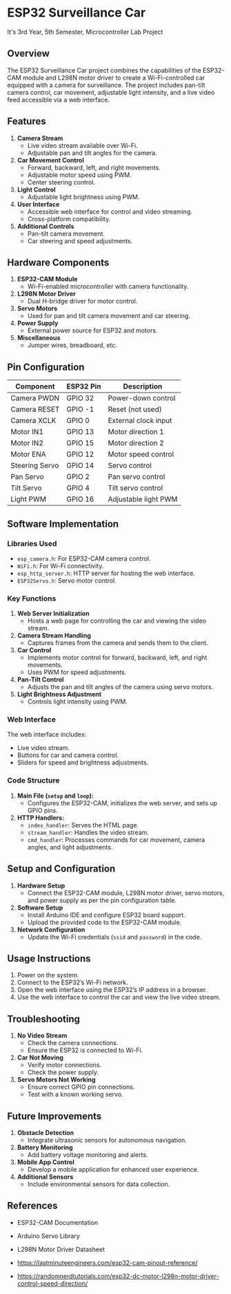 # ESP32 Surveillance Car
It's 3rd Year, 5th Semester, Microcontroller Lab Project

## Overview
The ESP32 Surveillance Car project combines the capabilities of the ESP32-CAM module and L298N motor driver to create a Wi-Fi-controlled car equipped with a camera for surveillance. The project includes pan-tilt camera control, car movement, adjustable light intensity, and a live video feed accessible via a web interface.

## Features
1. **Camera Stream**
   - Live video stream available over Wi-Fi.
   - Adjustable pan and tilt angles for the camera.
2. **Car Movement Control**
   - Forward, backward, left, and right movements.
   - Adjustable motor speed using PWM.
   - Center steering control.
3. **Light Control**
   - Adjustable light brightness using PWM.
4. **User Interface**
   - Accessible web interface for control and video streaming.
   - Cross-platform compatibility.
5. **Additional Controls**
   - Pan-tilt camera movement.
   - Car steering and speed adjustments.

## Hardware Components
1. **ESP32-CAM Module**
   - Wi-Fi-enabled microcontroller with camera functionality.
2. **L298N Motor Driver**
   - Dual H-bridge driver for motor control.
3. **Servo Motors**
   - Used for pan and tilt camera movement and car steering.
4. **Power Supply**
   - External power source for ESP32 and motors.
5. **Miscellaneous**
   - Jumper wires, breadboard, etc.

## Pin Configuration
| Component        | ESP32 Pin  | Description           |
|------------------|------------|-----------------------|
| Camera PWDN      | GPIO 32    | Power-down control    |
| Camera RESET     | GPIO -1    | Reset (not used)      |
| Camera XCLK      | GPIO 0     | External clock input  |
| Motor IN1        | GPIO 13    | Motor direction 1     |
| Motor IN2        | GPIO 15    | Motor direction 2     |
| Motor ENA        | GPIO 12    | Motor speed control   |
| Steering Servo   | GPIO 14    | Servo control         |
| Pan Servo        | GPIO 2     | Pan servo control     |
| Tilt Servo       | GPIO 4     | Tilt servo control    |
| Light PWM        | GPIO 16    | Adjustable light PWM  |

## Software Implementation

### Libraries Used
- `esp_camera.h`: For ESP32-CAM camera control.
- `WiFi.h`: For Wi-Fi connectivity.
- `esp_http_server.h`: HTTP server for hosting the web interface.
- `ESP32Servo.h`: Servo motor control.

### Key Functions
1. **Web Server Initialization**
   - Hosts a web page for controlling the car and viewing the video stream.
2. **Camera Stream Handling**
   - Captures frames from the camera and sends them to the client.
3. **Car Control**
   - Implements motor control for forward, backward, left, and right movements.
   - Uses PWM for speed adjustments.
4. **Pan-Tilt Control**
   - Adjusts the pan and tilt angles of the camera using servo motors.
5. **Light Brightness Adjustment**
   - Controls light intensity using PWM.

### Web Interface
The web interface includes:
- Live video stream.
- Buttons for car and camera control.
- Sliders for speed and brightness adjustments.

### Code Structure
1. **Main File (`setup` and `loop`):**
   - Configures the ESP32-CAM, initializes the web server, and sets up GPIO pins.
2. **HTTP Handlers:**
   - `index_handler`: Serves the HTML page.
   - `stream_handler`: Handles the video stream.
   - `cmd_handler`: Processes commands for car movement, camera angles, and light adjustments.

## Setup and Configuration
1. **Hardware Setup**
   - Connect the ESP32-CAM module, L298N motor driver, servo motors, and power supply as per the pin configuration table.
2. **Software Setup**
   - Install Arduino IDE and configure ESP32 board support.
   - Upload the provided code to the ESP32-CAM module.
3. **Network Configuration**
   - Update the Wi-Fi credentials (`ssid` and `password`) in the code.

## Usage Instructions
1. Power on the system.
2. Connect to the ESP32’s Wi-Fi network.
3. Open the web interface using the ESP32’s IP address in a browser.
4. Use the web interface to control the car and view the live video stream.

## Troubleshooting
1. **No Video Stream**
   - Check the camera connections.
   - Ensure the ESP32 is connected to Wi-Fi.
2. **Car Not Moving**
   - Verify motor connections.
   - Check the power supply.
3. **Servo Motors Not Working**
   - Ensure correct GPIO pin connections.
   - Test with a known working servo.

## Future Improvements
1. **Obstacle Detection**
   - Integrate ultrasonic sensors for autonomous navigation.
2. **Battery Monitoring**
   - Add battery voltage monitoring and alerts.
3. **Mobile App Control**
   - Develop a mobile application for enhanced user experience.
4. **Additional Sensors**
   - Include environmental sensors for data collection.

## References
- ESP32-CAM Documentation
- Arduino Servo Library
- L298N Motor Driver Datasheet
 
- https://lastminuteengineers.com/esp32-cam-pinout-reference/

- https://randomnerdtutorials.com/esp32-dc-motor-l298n-motor-driver-control-speed-direction/